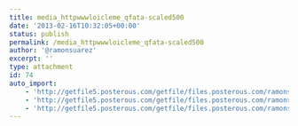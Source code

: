 ```yaml
---
title: media_httpwwwloicleme_qfata-scaled500
date: '2013-02-16T10:32:05+00:00'
status: publish
permalink: /media_httpwwwloicleme_qfata-scaled500
author: '@ramonsuarez'
excerpt: ''
type: attachment
id: 74
auto_import:
    - 'http://getfile5.posterous.com/getfile/files.posterous.com/ramonsuarez/bCcyyauvfAcDjfcdmofzwjrhGcngabdGmpHytigblHmsFvDooFkaydHlFACD/media_httpwwwloicleme_qFAta.jpg.scaled500.jpg'
    - 'http://getfile5.posterous.com/getfile/files.posterous.com/ramonsuarez/bCcyyauvfAcDjfcdmofzwjrhGcngabdGmpHytigblHmsFvDooFkaydHlFACD/media_httpwwwloicleme_qFAta.jpg.scaled500.jpg'
    - 'http://getfile5.posterous.com/getfile/files.posterous.com/ramonsuarez/bCcyyauvfAcDjfcdmofzwjrhGcngabdGmpHytigblHmsFvDooFkaydHlFACD/media_httpwwwloicleme_qFAta.jpg.scaled500.jpg'
---
```

<!DOCTYPE html PUBLIC "-//W3C//DTD HTML 4.0 Transitional//EN" "http://www.w3.org/TR/REC-html40/loose.dtd">
<?xml encoding="UTF-8">
